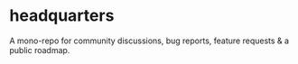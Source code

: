 # headquarters
A mono-repo for community discussions, bug reports, feature requests &amp; a public roadmap. 
